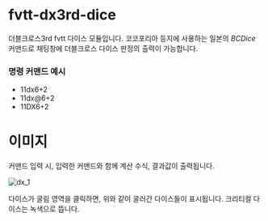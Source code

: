 # fvtt-dx3rd-dice
더블크로스3rd fvtt 다이스 모듈입니다.
코코포리아 등지에 사용하는 일본의 *BCDice* 커맨드로 채팅창에 더블크로스 다이스 판정의 출력이 가능합니다.

### 명령 커맨드 예시
- 11dx6+2
- 11dx@6+2
- 11DX6+2

# 이미지
커맨드 입력 시, 입력한 커맨드와 함께 계산 수식, 결과값이 출력됩니다.

![dx_1](https://user-images.githubusercontent.com/95027704/143552080-9dff3bbc-dee6-41df-b6ed-8f3d87694135.png)

다이스가 굴림 영역을 클릭하면, 위와 같이 굴러간 다이스들이 표시됩니다. 크리티컬 다이스는 녹색으로 뜹니다.
